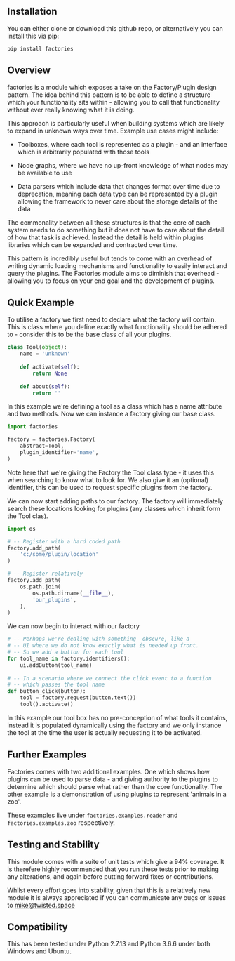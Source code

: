 ## Installation
You can either clone or download this github repo, or alternatively you can 
install this via pip:

```commandline
pip install factories
```


## Overview
factories is a module which exposes a take on the Factory/Plugin design pattern. The idea behind this pattern is to be able to define a structure which your functionality sits within - allowing you to call that functionality without ever really knowing what it is doing.

This approach is particularly useful when building systems which are likely to expand in unknown ways over time. Example use cases might include:

+ Toolboxes, where each tool is represented as a plugin - and an interface which is arbitrarily populated with those tools

+ Node graphs, where we have no up-front knowledge of what nodes may be available to use

+ Data parsers which include data that changes format over time due to deprecation, meaning each data type can be represented by a plugin allowing the framework to never care about the storage details of the data

The commonality between all these structures is that the core of each system needs to do something but it does not have to care about the detail of how that task is achieved. Instead the detail is held within plugins libraries which can be expanded and contracted over time.

This pattern is incredibly useful but tends to come with an overhead of writing dynamic loading mechanisms and functionality to easily interact and query the plugins. The Factories module aims to diminish that overhead - allowing you to focus on your end goal and the development of plugins.

## Quick Example
To utilise a factory we first need to declare what the factory will contain. This is class where you define exactly what functionality should be adhered to - consider this to be the base class of all your plugins.

```python
class Tool(object):
    name = 'unknown'
    
    def activate(self):
        return None
       
    def about(self):
        return ''
```


In this example we're defining a tool as a class which has a name attribute and two methods. Now we can instance a factory giving our base class.

```python
import factories

factory = factories.Factory(
    abstract=Tool,
    plugin_identifier='name',
)
```


Note here that we're giving the Factory the Tool class type - it uses this when searching to know what to look for. We also give it an (optional) identifier, this can be used to request specific plugins from the factory.

We can now start adding paths to our factory. The factory will immediately search these locations looking for plugins (any classes which inherit form the Tool clas).

```python
import os

# -- Register with a hard coded path
factory.add_path(
    'c:/some/plugin/location'
)

# -- Register relatively
factory.add_path(
    os.path.join(
        os.path.dirname(__file__),
        'our_plugins',
    ),
)
```


We can now begin to interact with our factory

```python
# -- Perhaps we're dealing with something  obscure, like a 
# -- UI where we do not know exactly what is needed up front.
# -- So we add a button for each tool
for tool_name in factory.identifiers():
    ui.addButton(tool_name)
   
# -- In a scenario where we connect the click event to a function
# -- which passes the tool name
def button_click(button):
    tool = factory.request(button.text())
    tool().activate()
```


In this example our tool box has no pre-conception of what tools it contains, instead it is populated dynamically using the factory and we only instance the tool at the time the user is actually requesting it to be activated.


## Further Examples
Factories comes with two additional examples. One which shows how plugins can be used to parse data - and giving authority to the plugins to determine which should parse what rather than the core functionality. The other example is a demonstration of using plugins to represent 'animals in a zoo'. 

These examples live under ```factories.examples.reader``` and ```factories.examples.zoo``` respectively.


## Testing and Stability

This module comes with a suite of unit tests which give a 94% coverage. It is therefere highly recommended that you run these tests prior to making any alterations, and again before putting forward fixes or contributions.

Whilst every effort goes into stability, given that this is a relatively new module it is always appreciated if you can communicate any bugs or issues to [mike@twisted.space](mike@twisted.space)


## Compatibility

This has been tested under Python 2.7.13 and Python 3.6.6 under both Windows and Ubuntu.
